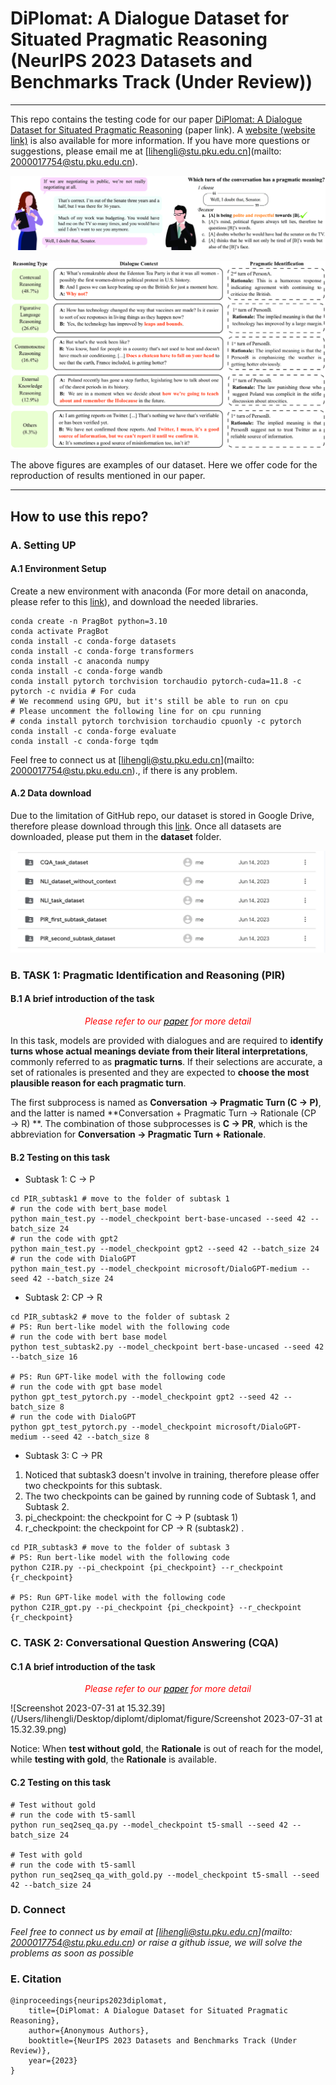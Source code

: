 # **DiPlomat: A Dialogue Dataset for Situated Pragmatic Reasoning** (NeurIPS 2023 Datasets and Benchmarks Track (Under Review))
---
This repo contains the testing code for our paper [DiPlomat: A Dialogue Dataset for Situated Pragmatic Reasoning](https://arxiv.org/abs/2306.09030) (paper link). A [website (website link)](https://diplomat-dataset.github.io) is also available for more information. If you have more questions or suggestions, please email me at [lihengli@stu.pku.edu.cn](mailto: 2000017754@stu.pku.edu.cn).

![teaser](./figure/teaser.png)

<img src="./figure/punchline_example.png" alt="punchline_example" style="zoom:50%;" />

The above figures are examples of our dataset. Here we offer code for the reproduction of results mentioned in our paper.

---

## How to use this repo?

### A. Setting UP

#### A.1 Environment Setup

Create a new environment with anaconda (For more detail on anaconda, please refer to this [link](https://www.anaconda.com)), and download the needed libraries.

```shell
conda create -n PragBot python=3.10
conda activate PragBot
conda install -c conda-forge datasets 
conda install -c conda-forge transformers
conda install -c anaconda numpy 
conda install -c conda-forge wandb 
conda install pytorch torchvision torchaudio pytorch-cuda=11.8 -c pytorch -c nvidia # For cuda
# We recommend using GPU, but it's still be able to run on cpu
# Please uncomment the following line for on cpu running
# conda install pytorch torchvision torchaudio cpuonly -c pytorch
conda install -c conda-forge evaluate 
conda install -c conda-forge tqdm
```

Feel free to connect us at  [lihengli@stu.pku.edu.cn](mailto: 2000017754@stu.pku.edu.cn)., if there is any problem.

#### A.2 Data download

Due to the limitation of GitHub repo, our dataset is stored in Google Drive, therefore please download through this [link](https://drive.google.com/drive/folders/1Z33-6pXay9R-zRXJcFNtxaZMjTv9Zfs9). Once all datasets are downloaded, please put them in the **dataset** folder.

<img src="./figure/image-20230731114158796.png" alt="image-20230731114158796" style="zoom:50%;" />

### B. TASK 1: Pragmatic Identification and Reasoning (PIR)

#### B.1 A brief introduction of the task

<center style="color:red"><i>Please refer to our <a href="https://arxiv.org/abs/2306.09030" style="color: black">paper</a> for more detail</i></center>

In this task, models are provided with dialogues and are required to **identify turns whose actual meanings deviate from their literal interpretations**, commonly referred to as **pragmatic turns**. If their selections are accurate, a set of rationales is presented and they are expected to **choose the most plausible reason for each pragmatic turn**.

The first subprocess is named as **Conversation $→$ Pragmatic Turn (C $→$ P)**, and the latter is named **Conversation + Pragmatic Turn $→$ Rationale (CP $→$ R) **. The combination of those subprocesses is **C $→$ PR**, which is the abbreviation for  **Conversation $→$ Pragmatic Turn + Rationale**.

#### B.2 Testing on this task

* Subtask 1: C $→$ P

```shell
cd PIR_subtask1 # move to the folder of subtask 1
# run the code with bert_base model
python main_test.py --model_checkpoint bert-base-uncased --seed 42 --batch_size 24 
# run the code with gpt2
python main_test.py --model_checkpoint gpt2 --seed 42 --batch_size 24 
# run the code with DialoGPT
python main_test.py --model_checkpoint microsoft/DialoGPT-medium --seed 42 --batch_size 24 
```

*  Subtask 2: CP $→$ R

```shell
cd PIR_subtask2 # move to the folder of subtask 2
# PS: Run bert-like model with the following code
# run the code with bert base model
python test_subtask2.py --model_checkpoint bert-base-uncased --seed 42 --batch_size 16

# PS: Run GPT-like model with the following code
# run the code with gpt base model
python gpt_test_pytorch.py --model_checkpoint gpt2 --seed 42 --batch_size 8
# run the code with DialoGPT
python gpt_test_pytorch.py --model_checkpoint microsoft/DialoGPT-medium --seed 42 --batch_size 8
```

* Subtask 3:  C $→$ PR

1. Noticed that subtask3 doesn't involve in training, therefore please offer two checkpoints for this subtask.
2. The two checkpoints can be gained by running code of Subtask 1, and Subtask 2.
3. pi_checkpoint: the checkpoint for C $→$ P (subtask 1)
4. r_checkpoint: the checkpoint for CP $→$ R (subtask2) .

```shell
cd PIR_subtask3 # move to the folder of subtask 3 
# PS: Run bert-like model with the following code
python C2IR.py --pi_checkpoint {pi_checkpoint} --r_checkpoint {r_checkpoint}

# PS: Run GPT-like model with the following code
python C2IR_gpt.py --pi_checkpoint {pi_checkpoint} --r_checkpoint {r_checkpoint}
```

### C. TASK 2: Conversational Question Answering (CQA)

#### C.1 A brief introduction of the task

<center style="color:red"><i>Please refer to our <a href="https://arxiv.org/abs/2306.09030" style="color: black">paper</a> for more detail</i></center>

![Screenshot 2023-07-31 at 15.32.39](/Users/lihengli/Desktop/diplomt/diplomat/figure/Screenshot 2023-07-31 at 15.32.39.png)

Notice: When **test without gold**, the **Rationale** is out of reach for the model, while **testing with gold**, the **Rationale** is available.

#### C.2 Testing on this task

```shell
# Test without gold
# run the code with t5-samll
python run_seq2seq_qa.py --model_checkpoint t5-small --seed 42 --batch_size 24

# Test with gold
# run the code with t5-samll
python run_seq2seq_qa_with_gold.py --model_checkpoint t5-small --seed 42 --batch_size 24
```

### D. Connect

*Feel free to connect us by email at [lihengli@stu.pku.edu.cn](mailto: 2000017754@stu.pku.edu.cn) or raise a github issue, we will solve the problems as soon as possible*

### E. Citation

```
@inproceedings{neurips2023diplomat,
    title={DiPlomat: A Dialogue Dataset for Situated Pragmatic Reasoning},
    author={Anonymous Authors},
    booktitle={NeurIPS 2023 Datasets and Benchmarks Track (Under Review)},
    year={2023}
}
```

